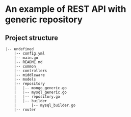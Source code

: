 # An example of REST API with generic repository

## Project structure
```
|-- undefined
    |-- config.yml
    |-- main.go
    |-- README.md
    |-- common
    |-- controllers
    |-- middleware
    |-- models
    |-- repository
    |   |-- mongo_generic.go
    |   |-- mysql_generic.go
    |   |-- repository.go
    |   |-- builder
    |       |-- mysql_builder.go
    |-- router
    
```
